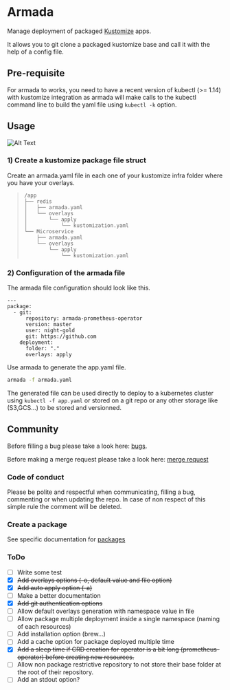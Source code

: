 # Armada

Manage deployment of packaged [Kustomize](https://github.com/kubernetes-sigs/kustomize) apps.

It allows you to git clone a packaged kustomize base and call it with the help of a config file.

## Pre-requisite

For armada to works, you need to have a recent version of kubectl (>= 1.14) with kustomize integration as armada will make calls to the kubectl command line to build the yaml file using `kubectl -k` option.

## Usage

![Alt Text](https://i.imgur.com/JNoI2MY.gif)

### 1) Create a kustomize package file struct

Create an armada.yaml file in each one of your kustomize infra folder where you have your overlays.

> ```
> /app
> ├── redis
> │   ├── armada.yaml
> │   └── overlays
> │       └── apply
> │           └── kustomization.yaml
> └── Microservice
>     ├── armada.yaml
>     └── overlays
>         └── apply
>             └── kustomization.yaml
> ```

### 2) Configuration of the armada file

The armada file configuration should look like this.

```
--- 
package:
  - git:
      repository: armada-prometheus-operator
      version: master
      user: night-gold
      git: https://github.com
    deployment:
      folder: "."
      overlays: apply
```

Use armada to generate the app.yaml file.
```bash
armada -f armada.yaml
```

The generated file can be used directly to deploy to a kubernetes cluster using `kubectl -f app.yaml` or stored on a git repo or any other storage like (S3,GCS...) to be stored and versionned.

## Community

Before filling a bug please take a look here: [bugs](docs/bugs.md).

Before making a merge request please take a look here: [merge request](docs/mr.md) 

### Code of conduct 

Please be polite and respectful when communicating, filling a bug, commenting or when updating the repo. In case of non respect of this simple rule the comment will be deleted.

### Create a package

See specific documentation for [packages](docs/packages.md)

### ToDo

 - [ ] Write some test
 - [x] ~~Add overlays options (-o, default value and file option)~~
 - [x] ~~Add auto apply option (-a)~~
 - [ ] Make a better documentation
 - [x] ~~Add git authentication options~~
 - [ ] Allow default overlays generation with namespace value in file
 - [ ] Allow package multiple deployment inside a single namespace (naming of each resources)
 - [ ] Add installation option (brew...)
 - [ ] Add a cache option for package deployed multiple time
 - [x] ~~Add a sleep time if CRD creation for operator is a bit long (prometheus-operator) before creating new resources.~~
 - [ ] Allow non package restrictive repository to not store their base folder at the root of their repository.
 - [ ] Add an stdout option?